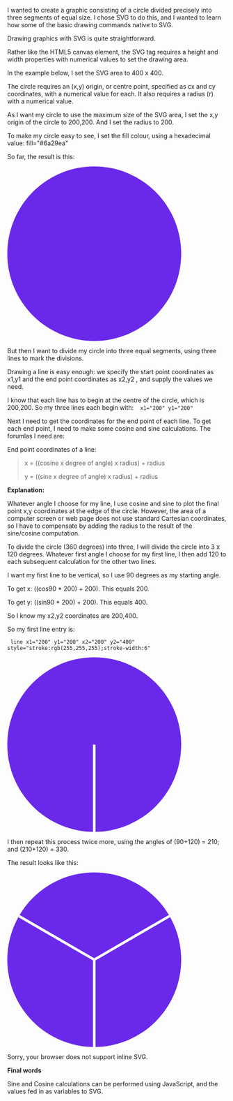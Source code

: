 I wanted to create a graphic consisting of a circle divided precisely into three segments of equal size. I chose SVG to do this, and I wanted to learn how some of the basic drawing commands native to SVG. 

Drawing graphics with SVG is quite straightforward.

Rather like the HTML5 canvas element, the SVG tag requires a height and width properties with numerical values to set the drawing area.

In the example below, I set the SVG area to 400 x 400.

The circle requires an (x,y) origin, or centre point, specified as cx and cy coordinates, with a numerical value for each. It also requires a radius (r) with a numerical value.

As I want my circle to use the maximum size of the SVG area, I set the x,y origin of the circle to 200,200. And I set the radius to 200. 

To make my circle easy to see, I set the fill colour, using a hexadecimal value: fill=&quot;#6a29ea&quot;

So far, the result is this:

<svg height="400" width="400">
  <circle cx="200" cy="200" r="200" stroke="black" stroke-width="0" fill="#6a29ea" />
  Sorry, your browser does not support inline SVG.  
</svg> 

But then I want to divide my circle into three equal segments, using three lines to mark the divisions. 

Drawing a line is easy enough: we specify the start point coordinates as x1,y1 and the end point coordinates as x2,y2 , and supply the values we need. 

I know that each line has to begin at the centre of the circle, which is 200,200. So my three lines each begin with:&nbsp; <code> x1=&quot;200&quot; y1=&quot;200&quot; </code>

Next I need to get the coordinates for the end point of each line. To get each end point, I need to make some cosine and sine calculations. The forumlas I need are:

End point coordinates of a line: 

<blockquote>
x = ((cosine x degree of angle) x radius) + radius
  
y = ((sine x degree of angle) x radius) + radius
</blockquote>

<strong>Explanation:</strong>

Whatever angle I choose for my line, I use cosine and sine to plot the final point x,y coordinates at the edge of the circle. However, the area of a computer screen or web page does not use standard Cartesian coordinates, so I have to compensate by adding the radius to the result of the sine/cosine computation.

To divide the circle (360 degrees) into three, I will divide the circle into 3 x 120 degrees. Whatever first angle I choose for my first line, I then add 120 to each subsequent calculation for the other two lines.

I want my first line to be vertical, so I use 90 degrees as my starting angle. 

To get x: ((cos90 * 200) + 200). This equals 200.

To get y: ((sin90 * 200) + 200). This equals 400.

So I know my x2,y2 coordinates are 200,400. 

So my first line entry is:  

<code> line x1=&quot;200&quot; y1=&quot;200&quot; x2=&quot;200&quot; y2=&quot;400&quot; style=&quot;stroke:rgb(255,255,255);stroke-width:6&quot; </code>

<svg height="400" width="400">
  <circle cx="200" cy="200" r="200" stroke="black" stroke-width="0" fill="#6a29ea" />
  <line x1="200" y1="200" x2="200" y2="400" style="stroke:rgb(255,255,255);stroke-width:6" />
  Sorry, your browser does not support inline SVG.  
</svg> 

I then repeat this process twice more, using the angles of (90+120) = 210; and (210+120) =  330.

The result looks like this:

<svg height="400" width="400">
  <circle cx="200" cy="200" r="200" stroke="black" stroke-width="0" fill="#6a29ea" />
  <line x1="200" y1="200" x2="200" y2="400" style="stroke:rgb(255,255,255);stroke-width:6" />
  
  <line x1="200" y1="200" x2="27" y2="100" style="stroke:rgb(255,255,255);stroke-width:6" />
  
  <line x1="200" y1="200" x2="373" y2="100" style="stroke:rgb(255,255,255);stroke-width:6" />
  
  
  Sorry, your browser does not support inline SVG.  
</svg> 

<strong>Final words</strong>

Sine and Cosine calculations can be performed using JavaScript, and the values fed in as variables to SVG. 
